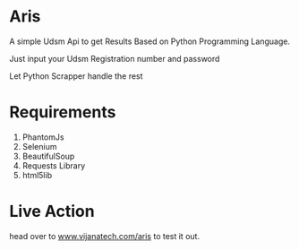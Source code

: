 # Aris
A simple Udsm Api to get Results Based on Python Programming Language.

Just input your Udsm Registration number and password

Let Python Scrapper handle the rest

# Requirements
1. PhantomJs
2. Selenium
3. BeautifulSoup
4. Requests Library
5. html5lib

# Live Action 

head over to www.vijanatech.com/aris to test it out.

